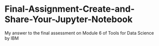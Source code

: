 # Final-Assignment-Create-and-Share-Your-Jupyter-Notebook
My answer to the final assessment on Module 6 of Tools for Data Science by IBM
